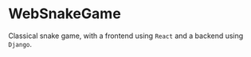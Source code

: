 # WebSnakeGame
Classical snake game, with a frontend using ```React``` and a backend using ```Django```.
